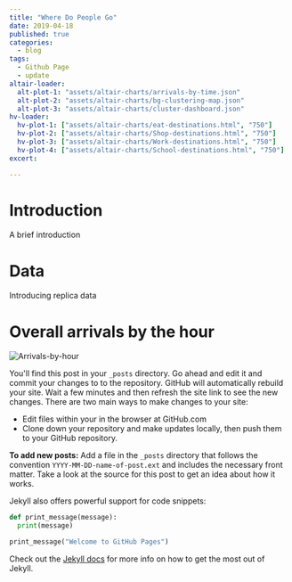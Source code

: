 ```yaml
---
title: "Where Do People Go"
date: 2019-04-18
published: true
categories:
  - blog
tags:
  - Github Page
  - update
altair-loader:
  alt-plot-1: "assets/altair-charts/arrivals-by-time.json"
  alt-plot-2: "assets/altair-charts/bg-clustering-map.json"
  alt-plot-3: "assets/altair-charts/cluster-dashboard.json"
hv-loader:
  hv-plot-1: ["assets/altair-charts/eat-destinations.html", "750"]
  hv-plot-2: ["assets/altair-charts/Shop-destinations.html", "750"]
  hv-plot-3: ["assets/altair-charts/Work-destinations.html", "750"]
  hv-plot-4: ["assets/altair-charts/School-destinations.html", "750"]
excert:

---
```


# Introduction

A brief introduction

# Data

Introducing replica data

# Overall arrivals by the hour

![Arrivals-by-hour](../../assets/gif/destination-by-hour.gif)

<div id="alt-plot-1"></div>
<div id="alt-plot-2"></div>
<div id="alt-plot-3"></div>
<div id="hv-plot-1"></div>
<div id="hv-plot-2"></div>
<div id="hv-plot-3"></div>
<div id="hv-plot-4"></div>

You'll find this post in your `_posts` directory. Go ahead and edit it and commit your changes to to the repository. GitHub will automatically rebuild your site. Wait a few minutes and then refresh the site link to see the new changes. There are two main ways to make changes to your site:

- Edit files within your in the browser at GitHub.com
- Clone down your repository and make updates locally, then push them to your GitHub repository.

**To add new posts:** Add a file in the `_posts` directory that follows the convention `YYYY-MM-DD-name-of-post.ext` and includes the necessary front matter. Take a look at the source for this post to get an idea about how it works.

Jekyll also offers powerful support for code snippets:

```python
def print_message(message):
  print(message)

print_message("Welcome to GitHub Pages")
```

Check out the [Jekyll docs][jekyll-docs] for more info on how to get the most out of Jekyll.

[jekyll-docs]: https://jekyllrb.com/docs/home
[jekyll-gh]: https://github.com/jekyll/jekyll
[jekyll-talk]: https://talk.jekyllrb.com/

